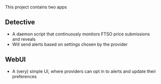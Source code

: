 This project contains two apps

## Detective
- A daemon script that continuously monitors FTSO price submissions and reveals
- Will send alerts based on settings chosen by the provider

## WebUI
- A (very) simple UI, where providers can opt in to alerts and update their preferences
